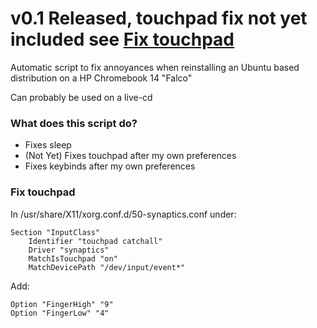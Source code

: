 # v0.1 Released, touchpad fix not yet included see [Fix touchpad](#fix-touchpad)

Automatic script to fix annoyances when reinstalling an Ubuntu based distribution on a HP Chromebook 14 "Falco"

Can probably be used on a live-cd

### What does this script do?

* Fixes sleep
* (Not Yet) Fixes touchpad after my own preferences
* Fixes keybinds after my own preferences

### Fix touchpad
  In /usr/share/X11/xorg.conf.d/50-synaptics.conf under:

    Section "InputClass"
        Identifier "touchpad catchall"
        Driver "synaptics"
        MatchIsTouchpad "on"
        MatchDevicePath "/dev/input/event*"

Add:

    Option "FingerHigh" "9"
    Option "FingerLow" "4"
